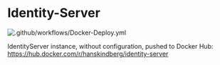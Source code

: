 # Identity-Server

![.github/workflows/Docker-Deploy.yml](https://github.com/HansKindberg/Identity-Server/actions/workflows/Docker-Deploy.yml/badge.svg)

IdentityServer instance, without configuration, pushed to Docker Hub: https://hub.docker.com/r/hanskindberg/identity-server